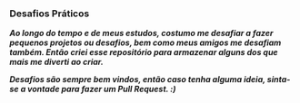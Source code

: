 ### Desafios Práticos

<b><i>
Ao longo do tempo e de meus estudos, costumo me desafiar a fazer pequenos projetos ou desafios, bem como meus amigos me desafiam também. Então criei esse repositório para armazenar alguns dos que mais me diverti ao criar.

Desafios são sempre bem vindos, então caso tenha alguma ideia, sinta-se a vontade para fazer um Pull Request. :)

